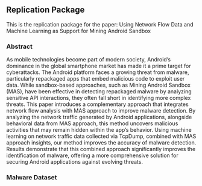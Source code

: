 ## Replication Package


This is the replication package for the paper: Using Network Flow Data and Machine Learning as Support for Mining Android Sandbox

### Abstract

As mobile technologies become part of modern society, Android’s dominance in the global smartphone market has made it
a prime target for cyberattacks. The Android platform faces a growing threat from malware, particularly repackaged apps that embed
malicious code to exploit user data. While sandbox-based approaches, such as Mining Android Sandbox (MAS), have been effective in
detecting repackaged malware by analyzing sensitive API interactions, they often fall short in identifying more complex threats. This
paper introduces a complementary approach that integrates network flow analysis with MAS approach to improve malware detection.
By analyzing the network traffic generated by Android applications, alongside behavioral data from MAS approach, this method
uncovers malicious activities that may remain hidden within the app’s behavior. Using machine learning on network traffic data
collected via TcpDump, combined with MAS approach insights, our method improves the accuracy of malware detection. Results
demonstrate that this combined approach significantly improves the identification of malware, offering a more comprehensive solution
for securing Android applications against evolving threats.

### Malware Dataset
